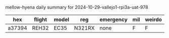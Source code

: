 mellow-hyena daily summary for 2024-10-29-vallejo1-rpi3a-uat-978

|hex|flight|model|reg|emergency|mil|weirdo|
|--|--|--|--|--|--|--|
|a37394|REH32|EC35|N321RX|none|F|F|
